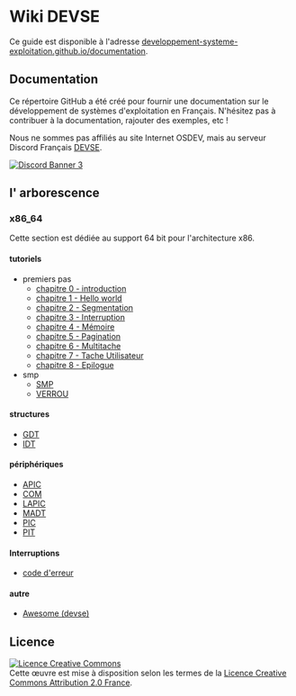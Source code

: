 # Wiki DEVSE
Ce guide est disponible à l'adresse [developpement-systeme-exploitation.github.io/documentation](https://developpement-systeme-exploitation.github.io/documentation/).


## Documentation
Ce répertoire GitHub a été créé pour fournir une documentation sur le développement de systèmes d'exploitation en Français.
N'hésitez pas à contribuer à la documentation, rajouter des exemples, etc !

Nous ne sommes pas affiliés au site Internet OSDEV, mais au serveur Discord Français [DEVSE](https://discord.gg/3XjkM6q).

<a href="https://discord.gg/3XjkM6q"><img src="https://discordapp.com/api/guilds/746454130448531546/widget.png?style=banner3" alt="Discord Banner 3"/></a>


## l' arborescence
### x86_64
Cette section est dédiée au support 64 bit pour l'architecture x86.

#### tutoriels
- premiers pas
    - [chapitre 0 - introduction](x86_64/tutoriels/premiers_pas/00-Introduction.md)
    - [chapitre 1 - Hello world](x86_64/tutoriels/premiers_pas/01-Hello,_World!.md)
    - [chapitre 2 - Segmentation](x86_64/tutoriels/premiers_pas/02-Segmentation.md)
    - [chapitre 3 - Interruption](x86_64/tutoriels/premiers_pas/03-Interuption.md)
    - [chapitre 4 - Mémoire](x86_64/tutoriels/premiers_pas/04-Memoire.md)
    - [chapitre 5 - Pagination](x86_64/tutoriels/premiers_pas/05-Pagination.md)
    - [chapitre 6 - Multitache](x86_64/tutoriels/premiers_pas/06-Multitâche.md)
    - [chapitre 7 - Tache Utilisateur](x86_64/tutoriels/premiers_pas/07-Tâche_Utilisateur.md)    
    - [chapitre 8 - Epilogue](x86_64/tutoriels/premiers_pas/08-Epilogue.md)
- smp
    - [SMP](x86_64/tutoriels/smp/SMP/)
    - [VERROU](x86_64/tutoriels/smp/VERROU/)

#### structures

- [GDT](x86_64/structures/GDT.md)
- [IDT](x86_64/structures/IDT.md)

#### périphériques
- [APIC](x86_64/périphériques/APIC.md)
- [COM](x86_64/périphériques/COM.md)
- [LAPIC](x86_64/périphériques/LAPIC.md)
- [MADT](x86_64/périphériques/MADT.md)
- [PIC](x86_64/périphériques/PIC.md)
- [PIT](x86_64/périphériques/PIT.md)
#### Interruptions
- [code d'erreur](x86_64/interruption/CODE_DERREUR.md)


#### autre
- [Awesome (devse)](https://github.com/developpement-systeme-exploitation/awesome)




## Licence 
<a rel="license" href="http://creativecommons.org/licenses/by/2.0/fr/"><img alt="Licence Creative Commons" style="border-width:0" src="https://i.creativecommons.org/l/by/2.0/fr/88x31.png" /></a><br>Cette œuvre est mise à disposition selon les termes de la <a rel="license" href="http://creativecommons.org/licenses/by/2.0/fr/">Licence Creative Commons Attribution 2.0 France</a>.
